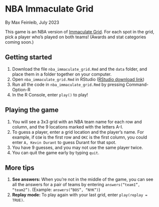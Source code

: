 # NBA Immaculate Grid
By Max Feinleib, July 2023

This game is an NBA version of [Immaculate Grid](https://www.immaculategrid.com/). For each spot in the grid, pick a player who’s played on both teams! (Awards and stat categories coming soon.)

## Getting started
1. Download the file `nba_immaculate_grid.Rmd` and the `data` folder, and place them in a folder together on your computer.
2. Open `nba_immaculate_grid.Rmd` in RStudio ([RStudio download link](https://posit.co/download/rstudio-desktop/))
3. Run all the code in `nba_immaculate_grid.Rmd` by pressing Command-Option-R
4. In the R Console, enter `play()` to play!

## Playing the game
1. You will see a 3x3 grid with an NBA team name for each row and column, and the 9 locations marked with the letters A-I.
2. To guess a player, enter a grid location and the player’s name. For example, if `GSW` is the first row and `OKC` is the first column, you could enter `A, Kevin Durant` to guess Durant for that spot.
3. You have 9 guesses, and you may not use the same player twice.
4. You can quit the game early by typing `quit`.

## More tips
1. **See answers:** When you’re not in the middle of the game, you can see all the answers for a pair of teams by entering `answers(“team1”, “team2”)`. (Example: `answers(“BOS”, “NYK”)`)
2. **Replay mode:** To play again with your last grid, enter `play(replay = TRUE)`.
